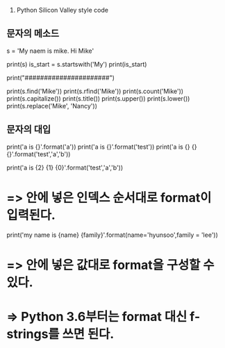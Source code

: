 1. Python Silicon Valley style code 

## 문자의 메소드
s = 'My naem is mike. Hi Mike'

print(s)
is_start = s.startswith('My')
print(is_start)

print("######################")

print(s.find('Mike'))
print(s.rfind('Mike'))
print(s.count('Mike'))
print(s.capitalize())
print(s.title())
print(s.upper())
print(s.lower())
print(s.replace('Mike', 'Nancy'))

## 문자의 대입

print('a is {}'.format('a'))
print('a is {}'.format('test'))
print('a is {} {} {}'.format('test','a','b'))

print('a is {2} {1} {0}'.format('test','a','b'))
# => 안에 넣은 인덱스 순서대로 format이 입력된다. 

print('my name is {name} {family}'.format(name='hyunsoo',family = 'lee'))
# => 안에 넣은 값대로 format을 구성할 수 있다.  


# => Python 3.6부터는 format 대신 f-strings를 쓰면 된다. 